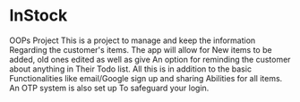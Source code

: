 # InStock
OOPs Project
This is a project to manage and keep the information 
Regarding the customer's items. The app will allow for
New items to be added, old ones edited as well as give
An option for reminding the customer about anything in
Their Todo list. All this is in addition to the basic 
Functionalities like email/Google sign up and sharing 
Abilities for all items. An OTP system is also set up 
To safeguard your login.
